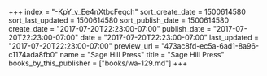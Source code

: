 +++
index = "-KpY_v_Ee4nXtbcFeqch"
sort_create_date = 1500614580
sort_last_updated = 1500614580
sort_publish_date = 1500614580
create_date = "2017-07-20T22:23:00-07:00"
publish_date = "2017-07-20T22:23:00-07:00"
date = "2017-07-20T22:23:00-07:00"
last_updated = "2017-07-20T22:23:00-07:00"
preview_url = "473ac8fd-ec5a-6ad1-8a96-c1174ada8fb0"
name = "Sage Hill Press"
title = "Sage Hill Press"
books_by_this_publisher = ["books/wa-129.md"]
+++
